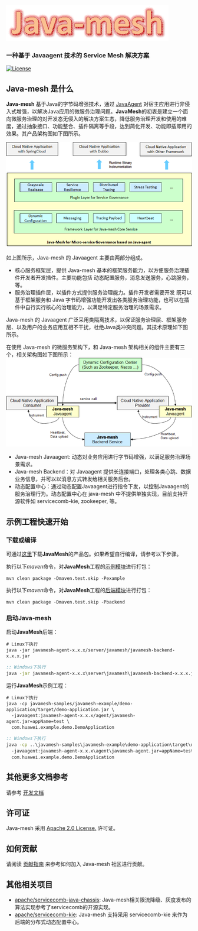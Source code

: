 ![pic](docs/java-mesh-logo.png)

### 一种基于 Javaagent 技术的 Service Mesh 解决方案
[![License](https://img.shields.io/badge/license-Apache%202-4EB1BA.svg)](https://www.apache.org/licenses/LICENSE-2.0.html)

## Java-mesh 是什么

**Java-mesh** 基于Java的字节码增强技术，通过 [JavaAgent](https://docs.oracle.com/javase/8/docs/api/java/lang/instrument/package-summary.html) 对宿主应用进行非侵入式增强，以解决Java应用的微服务治理问题。**JavaMesh**的初衷是建立一个面向微服务治理的对开发态无侵入的解决方案生态，降低服务治理开发和使用的难度，通过抽象接口、功能整合、插件隔离等手段，达到简化开发、功能即插即用的效果。其产品架构图如下图所示。

![pic](docs/java-mesh-product-arch.png)


如上图所示，Java-mesh 的 Javaagent 主要由两部分组成。

- 核心服务框架层，提供 Java-mesh 基本的框架服务能力，以方便服务治理插件开发者开发插件。主要功能包括 动态配置服务，消息发送服务，心跳服务，等。
- 服务治理插件层，以插件方式提供服务治理能力。插件开发者需要开发 既可以基于框架服务和 Java 字节码增强功能开发出各类服务治理功能，也可以在插件中自行实行核心的治理能力，以满足特定服务治理的场景需求。

Java-mesh 的 Javaagent 广泛采用类隔离技术，以保证服务治理层、框架服务层、以及用户的业务应用互相不干扰，杜绝Java类冲突问题。其技术原理如下图所示。

在使用 Java-mesh 的微服务架构下，和 Java-mesh 架构相关的组件主要有三个，相关架构图如下图所示：
![pic](docs/java-mesh-rt-arch.png)

- Java-mesh Javaagent: 动态对业务应用进行字节码增强，以满足服务治理场景需求。
- Java-mesh Backend：对 Javaagent 提供长连接端口，处理各类心跳、数据业务信息，并可以以消息方式转发给相关服务后台。
- 动态配置中心：通过动态配置Javaagent进行指令下发，以控制Javaagent的服务治理行为。动态配置中心在 java-mesh 中不提供单独实现，目前支持开源软件如 servicecomb-kie, zookeeper, 等。






## 示例工程快速开始

### 下载或编译

可通过[这里](https://github.com/huaweicloud/java-mesh/releases)下载**JavaMesh**的产品包。如果希望自行编译，请参考以下步骤。

执行以下*maven*命令，对**JavaMesh**工程的[示例模块](javamesh-samples/javamesh-example)进行打包：

```shell
mvn clean package -Dmaven.test.skip -Pexample
```

执行以下*maven*命令，对**JavaMesh**工程的[后端模块](javamesh-samples/javamesh-backend)进行打包：

```shell
mvn clean package -Dmaven.test.skip -Pbackend
```

### 启动Java-mesh

启动**JavaMesh**后端：

```shell
# Linux下执行
java -jar javamesh-agent-x.x.x/server/javamesh/javamesh-backend-x.x.x.jar
```

```bat
:: Windows下执行
java -jar javamesh-agent-x.x.x\server\javamesh\javamesh-backend-x.x.x.jar
```

运行**JavaMesh**示例工程：

```shell
# Linux下执行
java -cp javamesh-samples/javamesh-example/demo-application/target/demo-application.jar \
  -javaagent:javamesh-agent-x.x.x/agent/javamesh-agent.jar=appName=test \
  com.huawei.example.demo.DemoApplication
```

```bat
:: Windows下执行
java -cp ..\javamesh-samples\javamesh-example\demo-application\target\demo-application.jar ^
  -javaagent:javamesh-agent-x.x.x\agent\javamesh-agent.jar=appName=test ^
  com.huawei.example.demo.DemoApplication
```


## 其他更多文档参考

请参考 [开发文档](docs/readme.md)

## 许可证

Java-mesh 采用 [Apache 2.0 License.](/LICENSE) 许可证。


## 如何贡献

请阅读 [贡献指南](CONTRIBUTING.md) 来参考如何加入 Java-mesh 社区进行贡献。

## 其他相关项目

- [apache/servicecomb-java-chassis](https://github.com/apache/servicecomb-java-chassis): Java-mesh相关限流降级、灰度发布的算法实现参考了servicecomb的开源实现。
- [apache/servicecomb-kie](https://github.com/apache/servicecomb-kie): Java-mesh 支持采用 servicecomb-kie 来作为后端的分布式动态配置中心。

